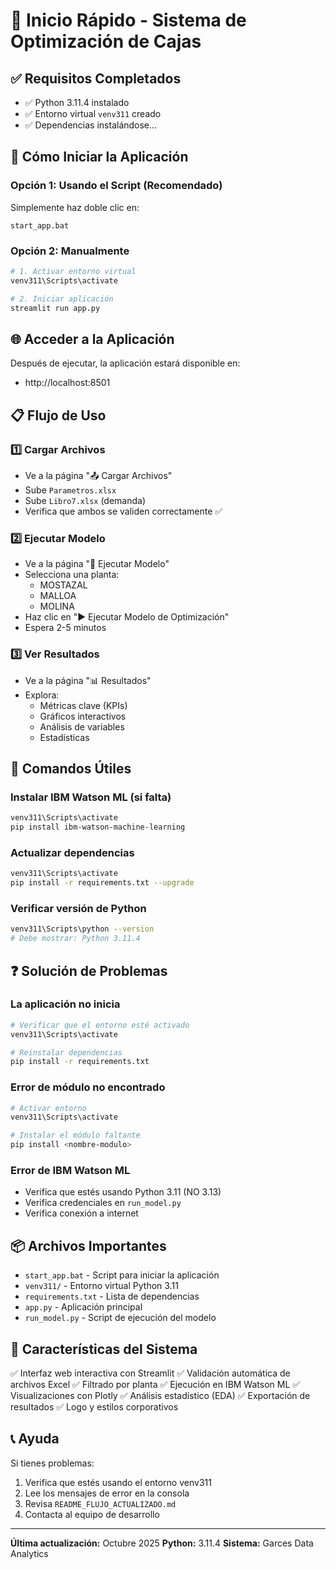# 🚀 Inicio Rápido - Sistema de Optimización de Cajas

## ✅ Requisitos Completados

- ✅ Python 3.11.4 instalado
- ✅ Entorno virtual `venv311` creado
- ✅ Dependencias instalándose...

## 📝 Cómo Iniciar la Aplicación

### Opción 1: Usando el Script (Recomendado)

Simplemente haz doble clic en:
```
start_app.bat
```

### Opción 2: Manualmente

```bash
# 1. Activar entorno virtual
venv311\Scripts\activate

# 2. Iniciar aplicación
streamlit run app.py
```

## 🌐 Acceder a la Aplicación

Después de ejecutar, la aplicación estará disponible en:
- http://localhost:8501

## 📋 Flujo de Uso

### 1️⃣ Cargar Archivos
- Ve a la página "📤 Cargar Archivos"
- Sube `Parametros.xlsx`
- Sube `Libro7.xlsx` (demanda)
- Verifica que ambos se validen correctamente ✅

### 2️⃣ Ejecutar Modelo
- Ve a la página "🚀 Ejecutar Modelo"
- Selecciona una planta:
  - MOSTAZAL
  - MALLOA
  - MOLINA
- Haz clic en "▶️ Ejecutar Modelo de Optimización"
- Espera 2-5 minutos

### 3️⃣ Ver Resultados
- Ve a la página "📊 Resultados"
- Explora:
  - Métricas clave (KPIs)
  - Gráficos interactivos
  - Análisis de variables
  - Estadísticas

## 🔧 Comandos Útiles

### Instalar IBM Watson ML (si falta)
```bash
venv311\Scripts\activate
pip install ibm-watson-machine-learning
```

### Actualizar dependencias
```bash
venv311\Scripts\activate
pip install -r requirements.txt --upgrade
```

### Verificar versión de Python
```bash
venv311\Scripts\python --version
# Debe mostrar: Python 3.11.4
```

## ❓ Solución de Problemas

### La aplicación no inicia
```bash
# Verificar que el entorno esté activado
venv311\Scripts\activate

# Reinstalar dependencias
pip install -r requirements.txt
```

### Error de módulo no encontrado
```bash
# Activar entorno
venv311\Scripts\activate

# Instalar el módulo faltante
pip install <nombre-modulo>
```

### Error de IBM Watson ML
- Verifica que estés usando Python 3.11 (NO 3.13)
- Verifica credenciales en `run_model.py`
- Verifica conexión a internet

## 📦 Archivos Importantes

- `start_app.bat` - Script para iniciar la aplicación
- `venv311/` - Entorno virtual Python 3.11
- `requirements.txt` - Lista de dependencias
- `app.py` - Aplicación principal
- `run_model.py` - Script de ejecución del modelo

## 🎯 Características del Sistema

✅ Interfaz web interactiva con Streamlit
✅ Validación automática de archivos Excel
✅ Filtrado por planta
✅ Ejecución en IBM Watson ML
✅ Visualizaciones con Plotly
✅ Análisis estadístico (EDA)
✅ Exportación de resultados
✅ Logo y estilos corporativos

## 📞 Ayuda

Si tienes problemas:
1. Verifica que estés usando el entorno venv311
2. Lee los mensajes de error en la consola
3. Revisa `README_FLUJO_ACTUALIZADO.md`
4. Contacta al equipo de desarrollo

---

**Última actualización:** Octubre 2025
**Python:** 3.11.4
**Sistema:** Garces Data Analytics

